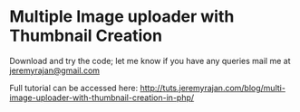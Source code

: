 <h1>Multiple Image uploader with Thumbnail Creation</h1>

Download and try the code; let me know if you have any queries mail me at <a href="mailto:jeremyrajan@gnossem.com">jeremyrajan@gmail.com</a>

Full tutorial can be accessed here: <a href="http://tuts.jeremyrajan.com/blog/multi-image-uploader-with-thumbnail-creation-in-php/">http://tuts.jeremyrajan.com/blog/multi-image-uploader-with-thumbnail-creation-in-php/</a>


